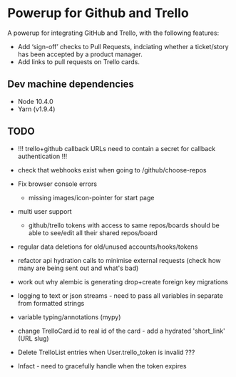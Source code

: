 # Powerup for Github and Trello

A powerup for integrating GitHub and Trello, with the following features:

* Add ‘sign-off’ checks to Pull Requests, indciating whether a ticket/story has been accepted by a product manager.
* Add links to pull requests on Trello cards.

## Dev machine dependencies

* Node 10.4.0
* Yarn (v1.9.4)

## TODO
* !!! trello+github callback URLs need to contain a secret for callback authentication !!!
* check that webhooks exist when going to /github/choose-repos
* Fix browser console errors
    * missing images/icon-pointer for start page
* multi user support
    * github/trello tokens with access to same repos/boards should be able to see/edit all their shared repos/board
* regular data deletions for old/unused accounts/hooks/tokens
* refactor api hydration calls to minimise external requests (check how many are being sent out and what's bad)
* work out why alembic is generating drop+create foreign key migrations
* logging to text or json streams - need to pass all variables in separate from formatted strings
* variable typing/annotations (mypy)
* change TrelloCard.id to real id of the card - add a hydrated 'short_link' (URL slug)



* Delete TrelloList entries when User.trello_token is invalid ???
* Infact - need to gracefully handle when the token expires